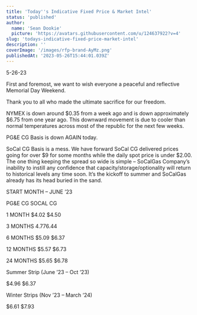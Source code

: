```yaml
---
title: 'Today''s Indicative Fixed Price & Market Intel'
status: 'published'
author:
  name: 'Sean Dookie'
  picture: 'https://avatars.githubusercontent.com/u/124637922?v=4'
slug: 'todays-indicative-fixed-price-market-intel'
description: ''
coverImage: '/images/rfp-brand-AyMz.png'
publishedAt: '2023-05-26T15:44:01.039Z'
---
```


5-26-23

First and foremost, we want to wish everyone a peaceful and reflective Memorial Day Weekend.

Thank you to all who made the ultimate sacrifice for our freedom.

NYMEX is down around $0.35 from a week ago and is down approximately $6.75 from one year ago. This downward movement is due to cooler than normal temperatures across most of the republic for the next few weeks.

PG&E CG Basis is down AGAIN today.

SoCal CG Basis is a mess. We have forward SoCal CG delivered prices going for over $9 for some months while the daily spot price is under $2.00. The one thing keeping the spread so wide is simple – SoCalGas Company’s inability to instill any confidence that capacity/storage/optionality will return to historical levels any time soon. It’s the kickoff to summer and SoCalGas already has its head buried in the sand.

START MONTH – JUNE ’23

PG&E CG SOCAL CG

1 MONTH $4.02 $4.50

3 MONTHS $4.77 $6.44

6 MONTHS $5.09 $6.37

12 MONTHS $5.57 $6.73

24 MONTHS $5.65 $6.78

Summer Strip (June ’23 – Oct ‘23)

$4.96 $6.37

Winter Strips (Nov ’23 – March ‘24)

$6.61 $7.93


